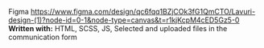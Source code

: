 
Figma https://www.figma.com/design/qc6fqq1BZjCOk3fG1QmCTO/Lavuri-design-(1)?node-id=0-1&node-type=canvas&t=r1kjKcpM4cED5Gz5-0
**Written with:** HTML, SCSS, JS, Selected and uploaded files in the communication form
